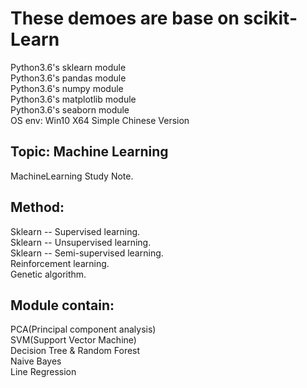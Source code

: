 # These demoes are base on scikit-Learn  
Python3.6's sklearn module  
Python3.6's pandas module  
Python3.6's numpy module  
Python3.6's matplotlib module  
Python3.6's seaborn module  
OS env: Win10 X64 Simple Chinese Version

## Topic: Machine Learning  
MachineLearning Study Note.  
## Method:
Sklearn -- Supervised learning.   
Sklearn -- Unsupervised learning.    
Sklearn -- Semi-supervised learning.  
Reinforcement learning.  
Genetic algorithm.

## Module contain:  
PCA(Principal component analysis)  
SVM(Support Vector Machine)  
Decision Tree & Random Forest  
Naive Bayes  
Line Regression
